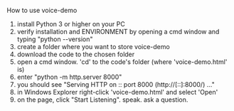 How to use voice-demo
1. install Python 3 or higher on your PC
2. verify installation and ENVIRONMENT by opening a cmd window and typing "python --version"
3. create a folder where you want to store voice-demo
4. download the code to the chosen folder
5. open a cmd window.  'cd' to the code's folder (where 'voice-demo.html' is)
6. enter "python -m http.server 8000"
7. you should see "Serving HTTP on :: port 8000 (http://[::]:8000/) ..."
8. in Windows Explorer right-click 'voice-demo.html' and select 'Open'
9. on the page, click "Start Listening".  speak.  ask a question.
